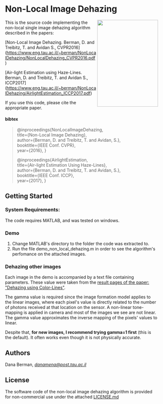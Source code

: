 # Non-Local Image Dehazing

<img height="285px" width="200px" align="right" src=
"http://www.eng.tau.ac.il/~berman/images/cityscape_half.jpg">

This is the source code implementing the non-local single image dehazing 
algorithm described in the papers:

[Non-Local Image Dehazing. Berman, D. and Treibitz, T. and Avidan S., CVPR2016]
(https://www.eng.tau.ac.il/~berman/NonLocalDehazing/NonLocalDehazing_CVPR2016.pdf)

[Air-light Estimation using Haze-Lines. Berman, D. and Treibitz, T. and Avidan S., ICCP2017]
(https://www.eng.tau.ac.il/~berman/NonLocalDehazing/AirlightEstimation_ICCP2017.pdf)

If you use this code, please cite the appropriate paper.

#### bibtex

>    @inproceedings{NonLocalImageDehazing,    
>      title={Non-Local Image Dehazing},    
>      author={Berman, D. and Treibitz, T. and Avidan, S.},    
>      booktitle={IEEE Conf. CVPR},    
>      year={2016},
>    }
>
>    @inproceedings{AirlightEstimation,    
>      title={Air-light Estimation Using Haze-Lines},    
>      author={Berman, D. and Treibitz, T. and Avidan, S.},    
>      booktitle={IEEE Conf. ICCP},    
>      year={2017},
>    }




## Getting Started

### System Requirements:
The code requires MATLAB, and was tested on windows.

### Demo
1. Change MATLAB's directory to the folder the code was extracted to.
2. Run the file demo_non_local_dehazing.m in order to see the algorithm's
perfomance on the attached images.

### Dehazing other images
Each image in the demo is accompanied by a text file containing parameters. 
These value were taken from the [result pages of the paper: 
"Dehazing using Color-Lines"](http://www.cs.huji.ac.il/~raananf/projects/dehaze_cl/results/).

The gamma value is required since the image formation model applies to the linear images, 
where each pixel's value is directly related to the number of photons received at that 
location on the sensor. A non-linear tone-mapping is applied in camera and most of the 
images we see are not linear. The gamma value approximates the inverse mapping of the 
pixels' values to linear.

Despite that, **for new images, I recommend trying gamma=1 first** (this is the default). 
It often works even though it is not physically accurate.


## Authors
Dana Berman, *danamena@post.tau.ac.il*


## License
 
The software code of the non-local image dehazing algorithm is provided for 
non-commercial use under the attached [LICENSE.md](LICENSE.md)

